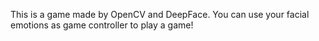 This is a game made by OpenCV and DeepFace. You can use your facial emotions as game controller to play a game! 
